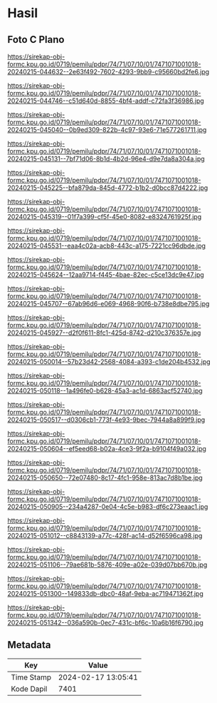 # Hasil

## Foto C Plano

https://sirekap-obj-formc.kpu.go.id/0719/pemilu/pdpr/74/71/07/10/01/7471071001018-20240215-044632--2e63f492-7602-4293-9bb9-c95660bd2fe6.jpg

https://sirekap-obj-formc.kpu.go.id/0719/pemilu/pdpr/74/71/07/10/01/7471071001018-20240215-044746--c51d640d-8855-4bf4-addf-c72fa3f36986.jpg

https://sirekap-obj-formc.kpu.go.id/0719/pemilu/pdpr/74/71/07/10/01/7471071001018-20240215-045040--0b9ed309-822b-4c97-93e6-71e577261711.jpg

https://sirekap-obj-formc.kpu.go.id/0719/pemilu/pdpr/74/71/07/10/01/7471071001018-20240215-045131--7bf71d06-8b1d-4b2d-96e4-d9e7da8a304a.jpg

https://sirekap-obj-formc.kpu.go.id/0719/pemilu/pdpr/74/71/07/10/01/7471071001018-20240215-045225--bfa879da-845d-4772-b1b2-d0bcc87d4222.jpg

https://sirekap-obj-formc.kpu.go.id/0719/pemilu/pdpr/74/71/07/10/01/7471071001018-20240215-045319--01f7a399-cf5f-45e0-8082-e8324761925f.jpg

https://sirekap-obj-formc.kpu.go.id/0719/pemilu/pdpr/74/71/07/10/01/7471071001018-20240215-045531--eaa4c02a-acb8-443c-a175-7221cc96dbde.jpg

https://sirekap-obj-formc.kpu.go.id/0719/pemilu/pdpr/74/71/07/10/01/7471071001018-20240215-045624--12aa9714-f445-4bae-82ec-c5ce13dc9e47.jpg

https://sirekap-obj-formc.kpu.go.id/0719/pemilu/pdpr/74/71/07/10/01/7471071001018-20240215-045707--67ab96d6-e069-4968-90f6-b738e8dbe795.jpg

https://sirekap-obj-formc.kpu.go.id/0719/pemilu/pdpr/74/71/07/10/01/7471071001018-20240215-045927--d2f0f611-8fc1-425d-8742-d210c376357e.jpg

https://sirekap-obj-formc.kpu.go.id/0719/pemilu/pdpr/74/71/07/10/01/7471071001018-20240215-050014--57b23d42-2568-4084-a393-c1de204b4532.jpg

https://sirekap-obj-formc.kpu.go.id/0719/pemilu/pdpr/74/71/07/10/01/7471071001018-20240215-050118--1a496fe0-b628-45a3-ac1d-6863acf52740.jpg

https://sirekap-obj-formc.kpu.go.id/0719/pemilu/pdpr/74/71/07/10/01/7471071001018-20240215-050517--d0306cb1-773f-4e93-9bec-7944a8a899f9.jpg

https://sirekap-obj-formc.kpu.go.id/0719/pemilu/pdpr/74/71/07/10/01/7471071001018-20240215-050604--ef5eed68-b02a-4ce3-9f2a-b9104f49a032.jpg

https://sirekap-obj-formc.kpu.go.id/0719/pemilu/pdpr/74/71/07/10/01/7471071001018-20240215-050650--72e07480-8c17-4fc1-958e-813ac7d8b1be.jpg

https://sirekap-obj-formc.kpu.go.id/0719/pemilu/pdpr/74/71/07/10/01/7471071001018-20240215-050905--234a4287-0e04-4c5e-b983-df6c273eaac1.jpg

https://sirekap-obj-formc.kpu.go.id/0719/pemilu/pdpr/74/71/07/10/01/7471071001018-20240215-051012--c8843139-a77c-428f-ac14-d52f6596ca98.jpg

https://sirekap-obj-formc.kpu.go.id/0719/pemilu/pdpr/74/71/07/10/01/7471071001018-20240215-051106--79ae681b-5876-409e-a02e-039d07bb670b.jpg

https://sirekap-obj-formc.kpu.go.id/0719/pemilu/pdpr/74/71/07/10/01/7471071001018-20240215-051300--149833db-dbc0-48af-9eba-ac719471362f.jpg

https://sirekap-obj-formc.kpu.go.id/0719/pemilu/pdpr/74/71/07/10/01/7471071001018-20240215-051342--036a590b-0ec7-431c-bf6c-10a6b16f6790.jpg


## Metadata

| Key        | Value               |
| ---------- | ------------------- |
| Time Stamp | 2024-02-17 13:05:41 |
| Kode Dapil | 7401                |



